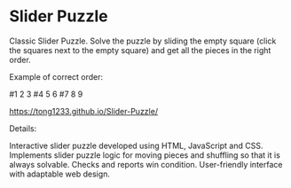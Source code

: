 # Slider Puzzle

Classic Slider Puzzle. Solve the puzzle by sliding the empty square (click the squares next to the empty square) and get all the pieces in the right order.

Example of correct order:

#1 2 3
#4 5 6
#7 8 9

https://tong1233.github.io/Slider-Puzzle/

Details:

Interactive slider puzzle developed using HTML, JavaScript and CSS.
Implements slider puzzle logic for moving pieces and shuffling so that it is always solvable. 
Checks and reports win condition.
User-friendly interface with adaptable web design. 
